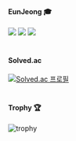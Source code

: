 <div align="center">
 
  <div align="left">
    
  #### EunJeong 🎓
  <a href="https://github.com/eunzzan"><img src="https://img.shields.io/badge/GitHub-181717?style=flat-square&logo=GitHub&logoColor=white"/></a>
  <a href="https://oxrlo.tistory.com/"><img src="https://img.shields.io/badge/Tistory-F0A500?style=flat-square&logo=Funimation&logoColor=white"/></a>
  <a href="https://www.acmicpc.net/user/silverj"><img src="https://img.shields.io/badge/BaekJoon-2FA4FF?style=flat-square&logo=Bilibili&logoColor=white"/></a>
   #
<!-- 
  #### Study 💻
  <img src="https://img.shields.io/badge/C-1B1A17?style=flat-square&logo=C&logoColor=white"/>
  <img src="https://img.shields.io/badge/C++-00599C?style=flat-square&logo=c%2B%2B&logoColor=white">
  <img src="https://img.shields.io/badge/Python-3776AB?style=flat-square&logo=python&logoColor=white"> 
  <img src="https://img.shields.io/badge/HTML-E34F26?style=flat-square&logo=html5&logoColor=white"> 
  <img src="https://img.shields.io/badge/CSS-1572B6?style=flat-square&logo=css3&logoColor=white"> 
  <img src="https://img.shields.io/badge/JavaXcript-F7DF1E?style=flat-square&logo=javascript&logoColor=white"><br>
  <img src="https://img.shields.io/badge/MySQL-4479A1?style=flat-square&logo=mysql&logoColor=white">
  <img src="https://img.shields.io/badge/MongoDB-47A248?style=flat-square&logo=MongoDB&logoColor=white">
  <img src="https://img.shields.io/badge/React-61DAFB?style=flat-square&logo=react&logoColor=black">
  <img src="https://img.shields.io/badge/Node.js-339933?style=flat-square&logo=Node.js&logoColor=white">
  <br>

  # -->
  
   #### Solved.ac
[![Solved.ac 프로필](http://mazassumnida.wtf/api/v2/generate_badge?boj=silverj)](https://solved.ac/silverj)
<!-- ![hyp3rflow's solved.ac stats](https://github-readme-solvedac.hyp3rflow.vercel.app/api/?handle=silverj) -->
   #
   
  #### Trophy 🏆
  ![trophy](https://github-profile-trophy.vercel.app/?username=ezzanzzan)

    
  </div>

</div>

<!--
**ezzanzzan/ezzanzzan** is a ✨ _special_ ✨ repository because its `README.md` (this file) appears on your GitHub profile.

Here are some ideas to get you started:

- 🔭 I’m currently working on ...
- 🌱 I’m currently learning ...
- 👯 I’m looking to collaborate on ...
- 🤔 I’m looking for help with ...
- 💬 Ask me about ...
- 📫 How to reach me: ...
- 😄 Pronouns: ...
- ⚡ Fun fact: ...
-->
